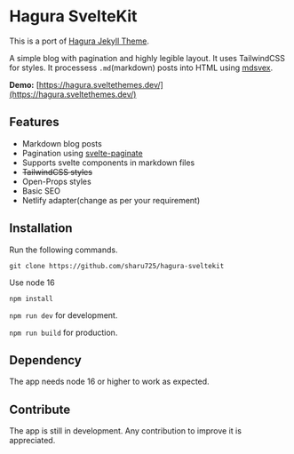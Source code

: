 # Hagura SvelteKit

This is a port of [Hagura Jekyll Theme](https://webjeda.com/hagura/).

A simple blog with pagination and highly legible layout. It uses TailwindCSS for styles. It processess `.md`(markdown) posts into HTML using [mdsvex](https://mdsvex.com/).

**Demo:** [https://hagura.sveltethemes.dev/](https://hagura.sveltethemes.dev/)

## Features

- Markdown blog posts
- Pagination using [svelte-paginate](https://www.npmjs.com/package/svelte-paginate)
- Supports svelte components in markdown files
- ~~TailwindCSS styles~~
- Open-Props styles
- Basic SEO
- Netlify adapter(change as per your requirement)

## Installation

Run the following commands.

`git clone https://github.com/sharu725/hagura-sveltekit`

Use node 16

`npm install`

`npm run dev` for development.

`npm run build` for production.

## Dependency

The app needs node 16 or higher to work as expected.

## Contribute

The app is still in development. Any contribution to improve it is appreciated.
